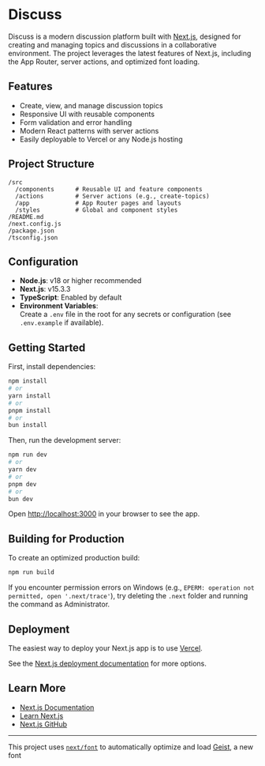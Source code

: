 # Discuss

Discuss is a modern discussion platform built with [Next.js](https://nextjs.org), designed for creating and managing topics and discussions in a collaborative environment. The project leverages the latest features of Next.js, including the App Router, server actions, and optimized font loading.

## Features

- Create, view, and manage discussion topics
- Responsive UI with reusable components
- Form validation and error handling
- Modern React patterns with server actions
- Easily deployable to Vercel or any Node.js hosting

## Project Structure

```
/src
  /components      # Reusable UI and feature components
  /actions         # Server actions (e.g., create-topics)
  /app             # App Router pages and layouts
  /styles          # Global and component styles
/README.md
/next.config.js
/package.json
/tsconfig.json
```

## Configuration

- **Node.js**: v18 or higher recommended
- **Next.js**: v15.3.3
- **TypeScript**: Enabled by default
- **Environment Variables**:  
  Create a `.env` file in the root for any secrets or configuration (see `.env.example` if available).

## Getting Started

First, install dependencies:

```bash
npm install
# or
yarn install
# or
pnpm install
# or
bun install
```

Then, run the development server:

```bash
npm run dev
# or
yarn dev
# or
pnpm dev
# or
bun dev
```

Open [http://localhost:3000](http://localhost:3000) in your browser to see the app.

## Building for Production

To create an optimized production build:

```bash
npm run build
```

If you encounter permission errors on Windows (e.g., `EPERM: operation not permitted, open '.next/trace'`), try deleting the `.next` folder and running the command as Administrator.

## Deployment

The easiest way to deploy your Next.js app is to use [Vercel](https://vercel.com/new?utm_medium=default-template&filter=next.js&utm_source=create-next-app&utm_campaign=create-next-app-readme).

See the [Next.js deployment documentation](https://nextjs.org/docs/app/building-your-application/deploying) for more options.

## Learn More

- [Next.js Documentation](https://nextjs.org/docs)
- [Learn Next.js](https://nextjs.org/learn)
- [Next.js GitHub](https://github.com/vercel/next.js)

---
This project uses [`next/font`](https://nextjs.org/docs/app/building-your-application/optimizing/fonts) to automatically optimize and load [Geist](https://vercel.com/font), a new font
